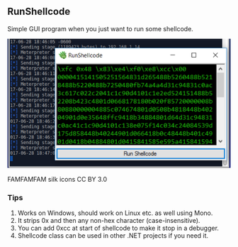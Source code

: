 ## RunShellcode ##

Simple GUI program when you just want to run some shellcode.

![RunShellcode](/screenshot.png?raw=true "RunShellcode")

FAMFAMFAM silk icons CC BY 3.0

### Tips ###

1. Works on Windows, should work on Linux etc. as well using Mono.
2. It strips 0x and then any non-hex character (case-insensitive).
3. You can add 0xcc at start of shellcode to make it stop in a debugger.
4. Shellcode class can be used in other .NET projects if you need it.
